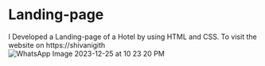# Landing-page
I Developed a Landing-page of a Hotel by using HTML and CSS. To visit the website on https://shivanigith
![WhatsApp Image 2023-12-25 at 10 23 20 PM](https://github.com/shivanigith/Landing-page/assets/154613286/fee7c1cc-0fd0-44c2-a606-4cbf9b4ed8a7)
